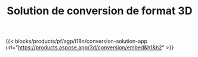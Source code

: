 ﻿---
title: Solution de conversion de format 3D 
weight: 7730
url: /fr/conversion
limit: 
description: Convertir 3D Fichier en Autodesk, Draco, Wavefront, 3D Studio et de nombreux autres formats
---
{{< blocks/products/pf/agp/i18n/conversion-solution-app url="https://products.aspose.app/3d/conversion/embed&h1&h2" >}} 
